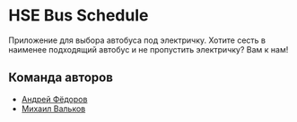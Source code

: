 # HSE Bus Schedule

Приложение для выбора автобуса под электричку. Хотите сесть в наименее подходящий автобус и не пропустить электричку? Вам к нам!

## Команда авторов

- [Андрей Фёдоров](github.com/Affid)
- [Михаил Вальков](github.com/kiltonik)
